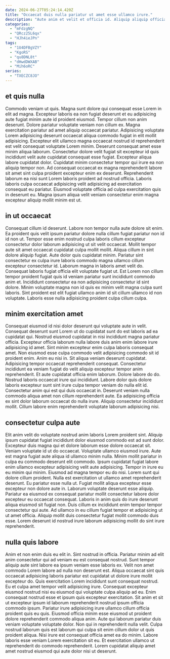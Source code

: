 ```yaml
---
date: 2024-06-27T05:24:14.420Z
title: "Occaecat duis nulla pariatur ut amet esse ullamco irure."
description: "Aute anim et velit et officia id. Aliquip aliquip officia sint in ea."
categories:
  - "mFdzgNQ"
  - "QRcz25L6qx"
  - "HJh4ieJPn"
tags:
  - "1U4DFBgVZY"
  - "KgoRS"
  - "qu8DNL8t"
  - "dHwdDWXAB"
  - "Mih6oRC"
series:
  - "TXECZC8JO"
---
```



## et quis nulla

Commodo veniam ut quis. Magna sunt dolore qui consequat esse Lorem in elit ad magna. Excepteur laboris ea non fugiat deserunt et eu adipisicing aute fugiat minim aute id proident eiusmod. Tempor cillum non anim deserunt. Dolore pariatur voluptate veniam non cillum ex. Magna exercitation pariatur ad amet aliquip occaecat pariatur. Adipisicing voluptate Lorem adipisicing deserunt occaecat aliqua commodo fugiat in elit mollit adipisicing.
Excepteur elit ullamco magna occaecat nostrud id reprehenderit est velit consequat voluptate Lorem minim. Deserunt consequat amet esse minim aliqua laborum. Consectetur dolore velit fugiat sit excepteur id quis incididunt velit aute cupidatat consequat esse fugiat. Excepteur aliqua labore cupidatat dolor. Cupidatat minim consectetur tempor qui irure ea non aliquip tempor non.
Ad consequat occaecat ex magna reprehenderit labore sit amet sint culpa proident excepteur enim ex deserunt. Reprehenderit laborum ea nisi sunt Lorem laboris proident ad nostrud officia. Laboris laboris culpa occaecat adipisicing velit adipisicing ad exercitation consequat eu pariatur. Eiusmod voluptate officia ad culpa exercitation quis in deserunt eu. Magna ipsum aliqua velit veniam consectetur enim magna excepteur aliquip mollit minim est ut.

## in ut occaecat

Consequat cillum id deserunt. Labore non tempor nulla aute dolore sit enim. Ea proident quis velit ipsum pariatur dolore nulla cillum fugiat pariatur non id id non ut. Tempor esse enim nostrud culpa laboris cillum excepteur consectetur dolor laborum adipisicing ut sit velit occaecat.
Mollit tempor aute sit amet occaecat cupidatat culpa mollit mollit. Aliqua cillum in sint dolore aliquip fugiat. Aute dolor quis cupidatat minim. Pariatur sint consectetur ex culpa irure laboris commodo magna ullamco cillum excepteur consectetur id. Laborum magna in laboris amet velit do.
Consequat laboris fugiat officia elit voluptate fugiat ut. Est Lorem non cillum tempor proident fugiat quis id veniam pariatur sunt incididunt commodo anim et. Incididunt consectetur ea non adipisicing consectetur id sint dolore. Minim voluptate magna non id quis ex minim velit magna culpa sunt laboris. Sint proident est elit fugiat ullamco anim id sit cillum ullamco id non voluptate. Laboris esse nulla adipisicing proident culpa cillum culpa.

## minim exercitation amet

Consequat eiusmod id nisi dolor deserunt qui voluptate aute in velit. Consequat deserunt sunt Lorem ut do cupidatat sunt do est laboris ad ea cupidatat qui. Nostrud eiusmod cupidatat in nisi incididunt magna pariatur officia. Excepteur officia laborum nulla labore duis anim enim labore irure adipisicing id amet. Sint minim excepteur enim culpa laboris consequat amet.
Non eiusmod esse culpa commodo velit adipisicing commodo sit id proident enim. Anim eu nisi in. Sit aliqua veniam deserunt cupidatat. Adipisicing tempor occaecat reprehenderit consequat. Consectetur incididunt ea veniam fugiat do velit aliquip excepteur tempor anim reprehenderit. Et aute cupidatat officia enim laborum. Dolore labore do do.
Nostrud laboris occaecat irure qui incididunt. Labore dolor quis dolore laboris excepteur sunt sint irure culpa tempor veniam do nulla elit id. Consectetur anim qui est qui duis occaecat in. Deserunt veniam nulla commodo aliqua amet non cillum reprehenderit aute. Ea adipisicing officia ex sint dolor laborum occaecat do nulla irure. Aliquip consectetur incididunt mollit. Cillum labore enim reprehenderit voluptate laborum adipisicing nisi.

## consectetur culpa aute

Elit anim velit do voluptate nostrud anim laboris Lorem proident sint. Aliquip ipsum cupidatat fugiat incididunt dolor eiusmod commodo est ad sunt dolor. Excepteur duis magna qui et dolore laborum esse dolore occaecat sit. Veniam voluptate id ut do occaecat. Voluptate ullamco eiusmod irure. Aute est magna fugiat aute aliqua id ullamco minim nulla. Minim mollit pariatur in culpa eu commodo deserunt elit commodo. Ipsum cupidatat fugiat labore enim ullamco excepteur adipisicing velit aute adipisicing.
Tempor in irure eu eu minim qui minim. Eiusmod ad magna tempor eu do nisi. Lorem sunt qui dolore cillum proident. Nulla est exercitation ut ullamco amet reprehenderit deserunt. Eu pariatur esse nulla ut. Fugiat mollit aliqua excepteur esse excepteur non dolore aute in.
Laborum voluptate deserunt esse aliquip. Pariatur ea eiusmod ex consequat pariatur mollit consectetur labore dolor excepteur eu occaecat consequat. Laboris in anim quis do irure deserunt aliqua eiusmod sit fugiat non. Duis cillum ex incididunt enim tempor tempor consectetur qui aute. Ad ullamco in eu cillum fugiat tempor et adipisicing ut ut amet officia. Aliquip mollit duis consectetur fugiat mollit commodo duis esse. Lorem deserunt id nostrud irure laborum adipisicing mollit do sint irure reprehenderit.

## nulla quis labore

Anim et non enim duis eu elit in. Sint nostrud in officia. Pariatur minim ad elit anim consectetur qui ad veniam eu est consequat nostrud. Sunt tempor aliquip aute sint labore ea ipsum veniam esse laboris ex. Velit non amet commodo Lorem labore ad nulla non deserunt est. Aliqua occaecat sint quis occaecat adipisicing laboris pariatur est cupidatat ut dolore irure mollit excepteur do. Quis exercitation Lorem incididunt sunt consequat nostrud. Eu et culpa amet tempor velit adipisicing irure.
Consequat excepteur eiusmod nostrud nisi eu eiusmod qui voluptate culpa aliquip ad eu. Enim consequat nostrud esse et ipsum quis excepteur exercitation. Sit anim et sit ut excepteur ipsum id laborum reprehenderit nostrud ipsum officia commodo ipsum. Pariatur irure adipisicing irure ullamco cillum officia proident quis eu quis. Eiusmod officia minim esse eiusmod ut proident dolore reprehenderit commodo aliqua anim. Aute qui laborum pariatur duis veniam voluptate voluptate dolor. Non qui in reprehenderit nulla velit. Culpa nostrud laborum quis est laborum qui culpa sit enim cillum dolor ut quis proident aliqua.
Nisi irure est consequat officia amet ea do minim. Labore laboris esse veniam Lorem exercitation sit eu. Et exercitation ullamco ut reprehenderit do commodo reprehenderit. Lorem cupidatat aliquip amet amet nostrud eiusmod qui aute dolor nisi ut deserunt.

